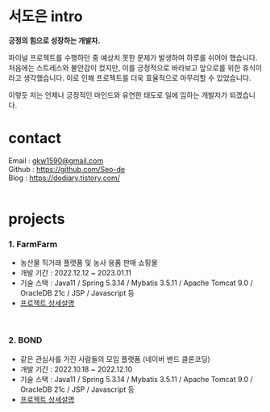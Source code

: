# 서도은 intro
**긍정의 힘으로 성장하는 개발자.**

파이널 프로젝트를 수행하던 중 예상치 못한 문제가 발생하여 하루를 쉬어야 했습니다. 처음에는 스트레스와 불안감이 컸지만, 이를 긍정적으로 바라보고 앞으로를 위한 휴식이라고 생각했습니다. 이로 인해 프로젝트를 더욱 효율적으로 마무리할 수 있었습니다. <br>

이렇듯  저는 언제나 긍정적인 마인드와 유연한 태도로 일에 임하는 개발자가 되겠습니다.<br>

# contact
Email : gkw1590@gmail.com <br>
Github : https://github.com/Seo-de <br>
Blog : https://dodiary.tistory.com/ <br><br>

# projects

<h3> 1. FarmFarm </h3>

- 농산물 직거래 플랫폼 및 농사 용품 판매 쇼핑몰 <br>
- 개발 기간 : 2022.12.12 ~ 2023.01.11
- 기술 스택 : Java11 / Spring 5.3.14 / Mybatis 3.5.11 / Apache Tomcat 9.0 / OracleDB 21c / JSP / Javascript 등
- [프로젝트 상세설명](https://github.com/Seo-de/FarmFarm)

<br>

<h3> 2. BOND </h3>

- 같은 관심사를 가진 사람들의 모임 플랫폼 (네이버 밴드 클론코딩) <br>
- 개발 기간 : 2022.10.18 ~ 2022.12.10
- 기술 스택 : Java11 / Spring 5.3.14 / Mybatis 3.5.11 / Apache Tomcat 9.0 / OracleDB 21c / JSP / Javascript 등
- [프로젝트 상세설명](https://github.com/Seo-de/bondProject)
